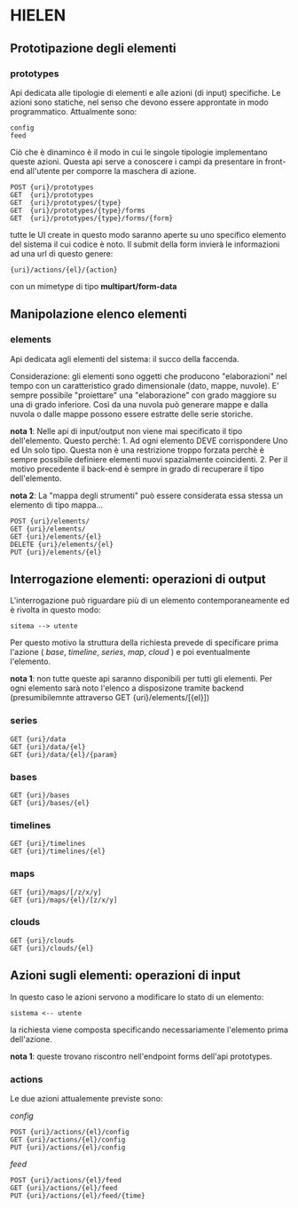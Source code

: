 # HIELEN

## Prototipazione degli elementi

### prototypes
Api dedicata alle tipologie di elementi e alle azioni (di input) specifiche. Le azioni sono statiche, nel senso che devono essere approntate in modo programmatico. Attualmente sono: 
    
    config
    feed

Ciò che è dinaminco è il modo in cui le singole tipologie implementano queste azioni. Questa api serve a conoscere i campi da presentare in front-end all'utente per comporre la maschera di azione.

    POST {uri}/prototypes
    GET  {uri}/prototypes
    GET  {uri}/prototypes/{type}
    GET  {uri}/prototypes/{type}/forms
    GET  {uri}/prototypes/{type}/forms/{form}

tutte le UI create in questo modo saranno aperte su uno specifico elemento del sistema il cui codice è noto. Il submit della form invierà le informazioni ad una url di questo genere:

    {uri}/actions/{el}/{action}

con un mimetype di tipo **multipart/form-data**

## Manipolazione elenco elementi

### elements
Api dedicata agli elementi del sistema: il succo della faccenda.

Considerazione: gli elementi sono oggetti che producono "elaborazioni" nel tempo con un caratteristico grado dimensionale (dato, mappe, nuvole). E' sempre possibile "proiettare" una "elaborazione" con grado maggiore su una di grado inferiore. Così da una nuvola può generare mappe e dalla nuvola o dalle mappe possono essere estratte delle serie storiche. 

**nota 1**: Nelle api di input/output non viene mai specificato il tipo dell'elemento. Questo perchè:
    1. Ad ogni elemento DEVE corrispondere Uno ed Un solo tipo. Questa non è una restrizione troppo forzata perchè è sempre possibile definiere elementi nuovi spazialmente coincidenti.
    2. Per il motivo precedente il back-end è sempre in grado di recuperare il tipo dell'elemento.

**nota 2**: La "mappa degli strumenti" può essere considerata essa stessa un elemento di tipo mappa...

    POST {uri}/elements/
    GET {uri}/elements/
    GET {uri}/elements/{el}
    DELETE {uri}/elements/{el}
    PUT {uri}/elements/{el}

## Interrogazione elementi: operazioni di output
L'interrogazione può riguardare più di un elemento contemporaneamente ed è rivolta in questo modo:

    sitema --> utente

Per questo motivo la struttura della richiesta prevede di specificare prima l'azione ( _base_, _timeline_, _series_, _map_, _cloud_ ) e poi eventualmente l'elemento.

**nota 1**: non tutte queste api saranno disponibili per tutti gli elementi. Per ogni elemento sarà noto l'elenco a disposizone tramite backend (presumibilemnte attraverso GET {uri}/elements/[{el}])

### series

    GET {uri}/data
    GET {uri}/data/{el}
    GET {uri}/data/{el}/{param}

### bases

    GET {uri}/bases
    GET {uri}/bases/{el}

### timelines

    GET {uri}/timelines
    GET {uri}/timelines/{el}

### maps

    GET {uri}/maps/[/z/x/y]
    GET {uri}/maps/{el}/[z/x/y]

### clouds

    GET {uri}/clouds
    GET {uri}/clouds/{el}

## Azioni sugli elementi: operazioni di input
In questo caso le azioni servono a modificare lo stato di un elemento:

    sistema <-- utente

la richiesta viene composta specificando necessariamente l'elemento prima dell'azione.

**nota 1**: queste trovano riscontro nell'endpoint forms dell'api prototypes.

### actions
Le due azioni attualemente previste sono:

_config_

    POST {uri}/actions/{el}/config
    GET {uri}/actions/{el}/config
    PUT {uri}/actions/{el}/config

_feed_

    POST {uri}/actions/{el}/feed
    GET {uri}/actions/{el}/feed
    PUT {uri}/actions/{el}/feed/{time}
                                  
